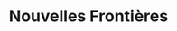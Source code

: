 ---
title: "Nouvelles Frontières"
url: /les-sables-dolonne/nouvelles-frontieres/
shop: agence de voyage
---